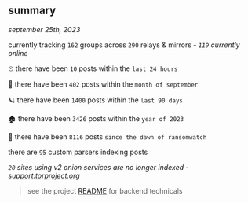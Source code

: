 
## summary
_september 25th, 2023_

currently tracking `162` groups across `290` relays & mirrors - _`119` currently online_

⏲ there have been `10` posts within the `last 24 hours`

🦈 there have been `402` posts within the `month of september`

🪐 there have been `1400` posts within the `last 90 days`

🏚 there have been `3426` posts within the `year of 2023`

🦕 there have been `8116` posts `since the dawn of ransomwatch`

there are `95` custom parsers indexing posts

_`20` sites using v2 onion services are no longer indexed - [support.torproject.org](https://support.torproject.org/onionservices/v2-deprecation/)_

> see the project [README](https://github.com/joshhighet/ransomwatch#ransomwatch--) for backend technicals
